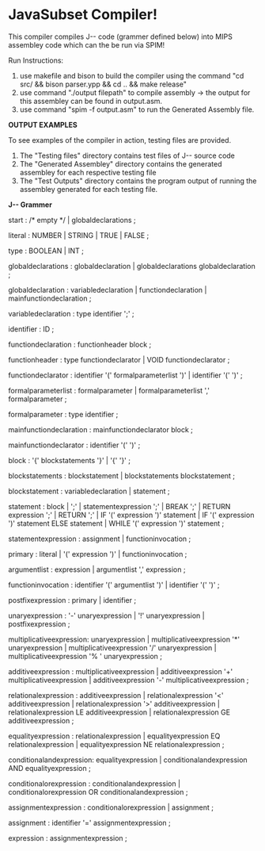 # JavaSubset Compiler!

This compiler compiles J-- code (grammer defined below) into MIPS assembley code which can the be run via SPIM!

Run Instructions:
1) use makefile and bison to build the compiler using the command "cd src/ && bison parser.ypp && cd .. && make release"
2) use command "./output filepath" to compile assembly -> the output for this assembley can be found in output.asm.
3) use command "spim -f output.asm" to run the Generated Assembly file.

**OUTPUT EXAMPLES**

To see examples of the compiler in action, testing files are provided. 
1) The "Testing files" directory contains test files of J-- source code
2) The "Generated Assembley" directory contains the generated assembley for each respective testing file
3) The "Test Outputs" directory contains the program output of running the assembley generated for each testing file.

**J-- Grammer**


start           : /* empty */
                | globaldeclarations
                ;

literal         : NUMBER
                | STRING
                | TRUE
                | FALSE
                ;

type            : BOOLEAN
                | INT
                ;

globaldeclarations      : globaldeclaration
                        | globaldeclarations globaldeclaration
                        ;

globaldeclaration       : variabledeclaration
                        | functiondeclaration
                        | mainfunctiondeclaration
                        ;

variabledeclaration     : type identifier ';'
                        ;

identifier              : ID
                        ;

functiondeclaration     : functionheader block
                        ;

functionheader          : type functiondeclarator
                        | VOID functiondeclarator
                        ;

functiondeclarator      : identifier '(' formalparameterlist ')'
                        | identifier '(' ')'
                        ;

formalparameterlist     : formalparameter
                        | formalparameterlist ',' formalparameter
                        ;

formalparameter         : type identifier
                        ;

mainfunctiondeclaration : mainfunctiondeclarator block
                        ;

mainfunctiondeclarator  : identifier '(' ')'
                        ;

block                   : '{' blockstatements '}'
                        | '{' '}'
                        ;

blockstatements         : blockstatement
                        | blockstatements blockstatement
                        ;

blockstatement          : variabledeclaration
                        | statement
                        ;

statement               : block
                        | ';'
                        | statementexpression ';'
                        | BREAK ';'
                        | RETURN expression ';'
                        | RETURN ';'
                        | IF '(' expression ')' statement
                        | IF '(' expression ')' statement ELSE statement
                        | WHILE '(' expression ')' statement
                        ;

statementexpression     : assignment
                        | functioninvocation
                        ;

primary                 : literal
                        | '(' expression ')'
                        | functioninvocation
                        ;

argumentlist            : expression
                        | argumentlist ',' expression
                        ;

functioninvocation      : identifier '(' argumentlist ')'
                        | identifier '(' ')'
                        ;

postfixexpression       : primary
                        | identifier
                        ;

unaryexpression         : '-' unaryexpression
                        | '!' unaryexpression
                        | postfixexpression
                        ;

multiplicativeexpression: unaryexpression
                        | multiplicativeexpression '*' unaryexpression
                        | multiplicativeexpression '/' unaryexpression
                        | multiplicativeexpression '% ' unaryexpression
                        ;

additiveexpression      : multiplicativeexpression
                        | additiveexpression '+' multiplicativeexpression
                        | additiveexpression '-' multiplicativeexpression
                        ;

relationalexpression    : additiveexpression
                        | relationalexpression '<' additiveexpression
                        | relationalexpression '>' additiveexpression
                        | relationalexpression LE additiveexpression
                        | relationalexpression GE additiveexpression
                        ;

equalityexpression      : relationalexpression
                        | equalityexpression EQ relationalexpression
                        | equalityexpression NE relationalexpression
                        ;

conditionalandexpression: equalityexpression
                        | conditionalandexpression AND equalityexpression
                        ;

conditionalorexpression : conditionalandexpression
                        | conditionalorexpression OR conditionalandexpression
                        ;

assignmentexpression    : conditionalorexpression
                        | assignment
                        ;

assignment              : identifier '=' assignmentexpression
                        ;

expression              : assignmentexpression
                        ;

